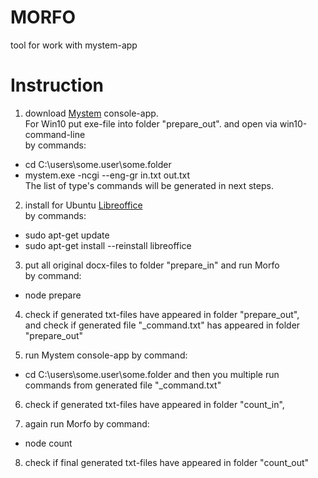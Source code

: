 # MORFO
tool for work with mystem-app

# Instruction  
1. download [Mystem](https://yandex.ru/dev/mystem/) console-app.  
For Win10 put exe-file into folder "prepare_out".
and open via win10-command-line  
by commands:  
* cd C:\users\some.user\some.folder
* mystem.exe -ncgi --eng-gr in.txt out.txt  
The list of  type's commands will be generated in next steps.

2. install for Ubuntu [Libreoffice](https://www.libreoffice.org/download/download/)  
by commands:  
* sudo apt-get update
* sudo apt-get install --reinstall libreoffice

3. put all original docx-files to folder "prepare_in" and run Morfo  
by command:  
* node prepare

4. check if generated txt-files have appeared in folder "prepare_out",  
and check if generated file "_command.txt" has appeared in folder "prepare_out"  

5. run Mystem console-app by command:
* cd C:\users\some.user\some.folder
and then you multiple run commands from generated file "_command.txt"

6. check if generated txt-files have appeared in folder "count_in",  

7. again run Morfo by command:  
* node count

8. check if final generated txt-files have appeared in folder "count_out"